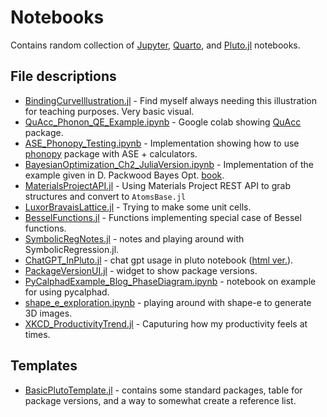 # Notebooks

Contains random collection of [Jupyter](https://jupyter.org/), [Quarto](https://quarto.org/), and [Pluto.jl](https://plutojl.org/) notebooks.

## File descriptions
- [BindingCurveIllustration.jl](BindingCurveIllustration.jl) - Find myself always needing this illustration for teaching purposes. Very basic visual.
- [QuAcc_Phonon_QE_Example.ipynb](QuAcc_Phonon_QE_Example.ipynb) - Google colab showing [QuAcc](https://quantum-accelerators.github.io/quacc/index.html) package.
- [ASE_Phonopy_Testing.ipynb](ASE_Phonopy_Testing.ipynb) - Implementation showing how to use [phonopy](https://phonopy.github.io/phonopy) package with ASE + calculators.
- [BayesianOptimization_Ch2_JuliaVersion.ipynb](BayesianOptimization_Ch2_JuliaVersion.ipynb) - Implementation of the example given in D. Packwood Bayes Opt. [book](https://link.springer.com/book/10.1007/978-981-10-6781-5).
- [MaterialsProjectAPI.jl](MaterialsProjectAPI.jl) - Using Materials Project REST API to grab structures and convert to `AtomsBase.jl`
- [LuxorBravaisLattice.jl](LuxorBravaisLattice.jl) - Trying to make some unit cells.
- [BesselFunctions.jl](BesselFunctions.jl) - Functions implementing special case of Bessel functions.
- [SymbolicRegNotes.jl](SymbolicRegNotes.jl) - notes and playing around with SymbolicRegression.jl.
- [ChatGPT_InPluto.jl](ChatGPT_InPluto.jl) - chat gpt usage in pluto notebook ([html ver.](ChatGPT_InPluto.html)).
- [PackageVersionUI.jl](PackageVersionUI.jl) - widget to show package versions.
- [PyCalphadExample_Blog_PhaseDiagram.ipynb](PyCalphadExample_Blog_PhaseDiagram.ipynb) - notebook on example for using pycalphad.
- [shape_e_exploration.ipynb](shape_e_exploration.ipynb) - playing around with shape-e to generate 3D images.
- [XKCD_ProductivityTrend.jl](XKCD_ProductivityTrend.jl) - Caputuring how my productivity feels at times.

## Templates
- [BasicPlutoTemplate.jl](BasicPlutoTemplate.jl) - contains some standard packages, table for package versions, and a way to somewhat create a reference list.
